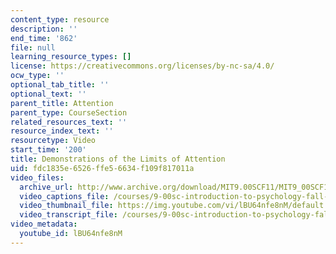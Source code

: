 ```yaml
---
content_type: resource
description: ''
end_time: '862'
file: null
learning_resource_types: []
license: https://creativecommons.org/licenses/by-nc-sa/4.0/
ocw_type: ''
optional_tab_title: ''
optional_text: ''
parent_title: Attention
parent_type: CourseSection
related_resources_text: ''
resource_index_text: ''
resourcetype: Video
start_time: '200'
title: Demonstrations of the Limits of Attention
uid: fdc1835e-6526-ffe5-6634-f109f817011a
video_files:
  archive_url: http://www.archive.org/download/MIT9.00SCF11/MIT9_00SCF11_lec07_300k.mp4
  video_captions_file: /courses/9-00sc-introduction-to-psychology-fall-2011/6ef9bc428fff5a6d9858dff7406381fe_lBU64nfe8nM.vtt
  video_thumbnail_file: https://img.youtube.com/vi/lBU64nfe8nM/default.jpg
  video_transcript_file: /courses/9-00sc-introduction-to-psychology-fall-2011/dc31e1e84f308ebe3826b259fee57119_lBU64nfe8nM.pdf
video_metadata:
  youtube_id: lBU64nfe8nM
---
```

